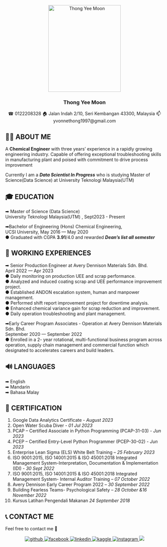 <p align="center">
  <a href="https://github.com/drshahizan/BDM/blob/307741f4758ca0e8797e043e07965c50fe62c3af/portfolio/yeemoonthong/ProfiePic.jpg">
    <img src="https://github.com/drshahizan/BDM/blob/307741f4758ca0e8797e043e07965c50fe62c3af/portfolio/yeemoonthong/ProfiePic.jpg" alt="Thong Yee Moon" width=230 height=275>
  </a>

  <h3 align="center">Thong Yee Moon</h3>
<p align="center">
☎ 0122208328   
🏠 Jalan Indah 2/10, Seri Kembangan 43300, Malaysia
📫 yvonnethong1997@gmail.com

## 👩‍🎓 ABOUT ME
A **Chemical Engineer** with three years’ experience in a rapidly growing engineering industry. Capable of offering exceptional troubleshooting skills in manufacturing plant and poised with commitment to drive process improvement
</p>

Currently I am a ***Data Scientist In Progress*** who is studying Master of Science(Data Science) at University Teknologi Malaysia(UTM)

## 🎓 EDUCATION
➡ Master of Science (Data Science)
</br>
University Teknologi Malaysia(UTM) , Sept2023 - Present

</p> 

➡Bachelor of Engineering (Hons) Chemical Engineering, 
</br>
UCSI University, May 2016 — May 2020
</br>
    ●	    Graduated with CGPA **3.91**/4.0 and rewarded ***Dean’s list all semester***

## 🧰 WORKING EXPERIENCES
➡ Senior Production Engineer at Avery Dennison Materials Sdn. Bhd.
</br>
April 2022 — Apr 2023
</br>
●	Daily monitoring on production UEE and scrap performance. </br>
●	Analyzed and induced coating scrap and UEE performance improvement project.</br>
●	Established ANDON escalation system, human and manpower management.</br>
●	Performed shift report improvement project for downtime analysis.</br>
●	Enhanced chemical variance gain for scrap reduction and improvement.</br>
●	Daily operation troubleshooting and plant management.</br>
</p>
➡Early Career Program Associates - Operation at Avery Dennison Materials Sdn. Bhd.
</br>
September 2020 — September 2022
</br>
●	Enrolled in a 2- year rotational, multi-functional business program across operation, supply chain management and commercial function which designated to accelerates careers and build leaders.

## 🔊 LANGUAGES
➡ English </br>
➡ Mandarin </br>
➡ Bahasa Malay </br>

## 📜 CERTIFICATION
1. Google Data Analytics Certificate - *August 2023*
2. Open Water Scuba Diver - *01 Jul 2023*
3. PCAP – Certified Associate in Python Programming (PCAP-31-03)  - *Jun 2023*
4. PCEP – Certified Entry-Level Python Programmer (PCEP-30-02) - *Jun 2023*
1. Enterprise Lean Sigma (ELS) White Belt Training – *25 February 2023*
2. ISO 9001:2015, ISO 14001:2015 & ISO 45001:2018 Integrated Management System-Interpretation, Documentation & Implementation (IDI) - *30 Sept 2022*
3. ISO 9001:2015, ISO 14001:2015 & ISO 45001:2018 Integrated Management System- Internal Auditor Training – *07 October 2022*
4. Avery Dennison Early Career Program 2022 – *30 September 2022*
5. Building Fearless Teams- Psychological Safety – *28 October &16 November 2022*
6. Kursus Latihan Pengendali Makanan  *24 September 2018*

## 📞 CONTACT ME
Feel free to contact me 👋

<p align="center">
<a href="https://github.com/https://github.com/yeemoonthong" target="_blank">
<img src=https://img.shields.io/badge/github-%2324292e.svg?&style=for-the-badge&logo=github&logoColor=white alt=github style="margin-bottom: 5px;" />
</a>
<a href="https://www.facebook.com/https://www.facebook.com/yvonne.Thong/" target="_blank">
<img src=https://img.shields.io/badge/facebook-%232E87FB.svg?&style=for-the-badge&logo=facebook&logoColor=white alt=facebook style="margin-bottom: 5px;" />
</a>
<a href="https://linkedin.com/in/https://www.linkedin.com/in/thong-yee-moon-7ba20a165/" target="_blank">
<img src=https://img.shields.io/badge/linkedin-%231E77B5.svg?&style=for-the-badge&logo=linkedin&logoColor=white alt=linkedin style="margin-bottom: 5px;" />
</a>
<a href="https://www.kaggle.com/https://www.kaggle.com/thongyeemoon" target="_blank">
<img src=https://img.shields.io/badge/kaggle-%2344BAE8.svg?&style=for-the-badge&logo=kaggle&logoColor=white alt=kaggle style="margin-bottom: 5px;" />
</a>
<a href="https://instagram.com/https://www.instagram.com/yvonne_thong/" target="_blank">
<img src=https://img.shields.io/badge/instagram-%23000000.svg?&style=for-the-badge&logo=instagram&logoColor=white alt=instagram style="margin-bottom: 5px;" />
<a href="mailto:yvonnethong1997@gmail.com"><img src="https://img.shields.io/badge/yvonnethong1997@gmail.com-D14836?style=for-the-badge&logo=gmail&logoColor=white">




